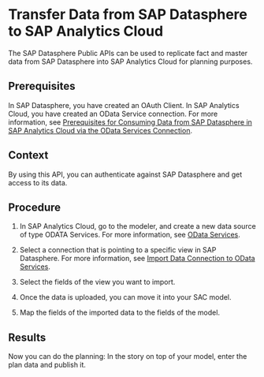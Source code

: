<!-- loioe33edf495fd740c88a8b90537eea68cb -->

# Transfer Data from SAP Datasphere to SAP Analytics Cloud

The SAP Datasphere Public APIs can be used to replicate fact and master data from SAP Datasphere into SAP Analytics Cloud for planning purposes.



<a name="loioe33edf495fd740c88a8b90537eea68cb__prereq_nfx_g3g_dvb"/>

## Prerequisites

In SAP Datasphere, you have created an OAuth Client. In SAP Analytics Cloud, you have created an OData Service connection. For more information, see [Prerequisites for Consuming Data from SAP Datasphere in SAP Analytics Cloud via the OData Services Connection](prerequisites-for-consuming-data-from-sap-datasphere-in-sap-analytics-cloud-via-the-odata-044fe8e.md).



## Context

By using this API, you can authenticate against SAP Datasphere and get access to its data.



## Procedure

1.  In SAP Analytics Cloud, go to the modeler, and create a new data source of type ODATA Services. For more information, see [OData Services](https://help.sap.com/docs/SAP_ANALYTICS_CLOUD/00f68c2e08b941f081002fd3691d86a7/4c002a6b954d43f18f3712cb10ac3cdc.html?q=planning#concept_rdl_ztv_ktb__section_jtv_13w_ktb).

2.  Select a connection that is pointing to a specific view in SAP Datasphere. For more information, see [Import Data Connection to OData Services](https://help.sap.com/docs/SAP_ANALYTICS_CLOUD/00f68c2e08b941f081002fd3691d86a7/1c1e36eeb99e420aa20ebe6e39af2b65.html).

3.  Select the fields of the view you want to import.

4.  Once the data is uploaded, you can move it into your SAC model.

5.  Map the fields of the imported data to the fields of the model.




<a name="loioe33edf495fd740c88a8b90537eea68cb__result_zqw_vjg_dvb"/>

## Results

Now you can do the planning: In the story on top of your model, enter the plan data and publish it.

